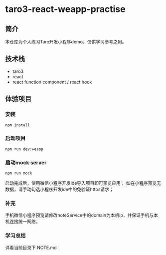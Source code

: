# taro3-react-weapp-practise
## 简介
本仓库为个人练习Taro开发小程序demo，仅供学习参考之用。

## 技术栈
- taro3
- react
- react function component / react hook

## 体验项目
### 安装
```
npm install
```
### 启动项目
```
npm run dev:weapp
```
### 启动mock server
```
npm run mock
```
启动完成后，使用微信小程序开发ide导入项目即可预览应用；
如在小程序预览无数据，请手动勾选小程序开发ide中的免验证https请求；
### 补充
手机微信小程序预览请修改noteService中的domain为本机ip，并保证手机与本机连接统一网络。

### 学习总结
详看当前目录下 NOTE.md
